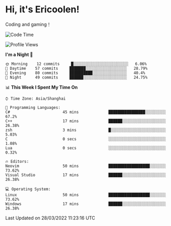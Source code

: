 # Hi, it's Ericoolen!
Coding and gaming！

<!--START_SECTION:waka-->
![Code Time](http://img.shields.io/badge/Code%20Time-190%20hrs%2045%20mins-blue)

![Profile Views](http://img.shields.io/badge/Profile%20Views-3-blue)

**I'm a Night 🦉** 

```text
🌞 Morning    12 commits     █░░░░░░░░░░░░░░░░░░░░░░░░   6.06% 
🌆 Daytime    57 commits     ███████░░░░░░░░░░░░░░░░░░   28.79% 
🌃 Evening    80 commits     ██████████░░░░░░░░░░░░░░░   40.4% 
🌙 Night      49 commits     ██████░░░░░░░░░░░░░░░░░░░   24.75%

```


📊 **This Week I Spent My Time On** 

```text
⌚︎ Time Zone: Asia/Shanghai

💬 Programming Languages: 
C#                       45 mins             ████████████████░░░░░░░░░   67.2% 
C++                      17 mins             ██████░░░░░░░░░░░░░░░░░░░   26.38% 
zsh                      3 mins              █░░░░░░░░░░░░░░░░░░░░░░░░   5.03% 
C                        0 secs              ░░░░░░░░░░░░░░░░░░░░░░░░░   1.08% 
Lua                      0 secs              ░░░░░░░░░░░░░░░░░░░░░░░░░   0.32%

🔥 Editors: 
Neovim                   50 mins             ██████████████████░░░░░░░   73.62% 
Visual Studio            17 mins             ██████░░░░░░░░░░░░░░░░░░░   26.38%

💻 Operating System: 
Linux                    50 mins             ██████████████████░░░░░░░   73.62% 
Windows                  17 mins             ██████░░░░░░░░░░░░░░░░░░░   26.38%

```


 Last Updated on 28/03/2022 11:23:16 UTC
<!--END_SECTION:waka-->

